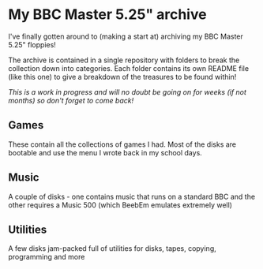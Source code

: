 # My BBC Master 5.25" archive
I've finally gotten around to (making a start at) archiving my BBC Master 5.25" floppies!

The archive is contained in a single repository with folders to break the collection down into categories. Each folder contains its own README file (like this one) to give a breakdown of the treasures to be found within!

_This is a work in progress and will no doubt be going on for weeks (if not months) so don't forget to come back!_
## Games
These contain all the collections of games I had. Most of the disks are bootable and use the menu I wrote back in my school days.
## Music
A couple of disks - one contains music that runs on a standard BBC and the other requires a Music 500 (which BeebEm emulates extremely well)
## Utilities
A few disks jam-packed full of utilities for disks, tapes, copying, programming and more
